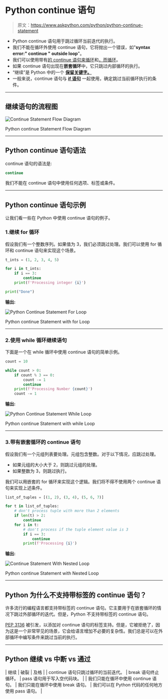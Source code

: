 # Python continue 语句

> 原文：<https://www.askpython.com/python/python-continue-statement>

*   Python continue 语句用于跳过循环当前迭代的执行。
*   我们不能在循环外使用 continue 语句，它将抛出一个错误，如"**syntax error:" continue " outside loop**"。
*   我们可以使用带有[的 continue 语句来循环](https://www.askpython.com/python/python-for-loop)和[，而循环](https://www.askpython.com/python/python-while-loop)。
*   如果 continue 语句出现在**嵌套循环**中，它只跳过内部循环的执行。
*   “继续”是 Python 中的一个 [**保留关键字。**](https://www.askpython.com/python/python-keywords)
*   一般来说，continue 语句与 [**if 语句**](https://www.askpython.com/python/python-if-else-elif-statement) 一起使用，确定跳过当前循环执行的条件。

* * *

## 继续语句的流程图

![Continue Statement Flow Diagram](img/ac3b8315772b1d693017a25a94f1402b.png)

Python continue Statement Flow Diagram

* * *

## Python continue 语句语法

continue 语句的语法是:

```py
continue

```

我们不能在 continue 语句中使用任何选项、标签或条件。

* * *

## Python continue 语句示例

让我们看一些在 Python 中使用 continue 语句的例子。

### 1.继续 for 循环

假设我们有一个整数序列。如果值为 3，我们必须跳过处理。我们可以使用 for 循环和 continue 语句来实现这个场景。

```py
t_ints = (1, 2, 3, 4, 5)

for i in t_ints:
    if i == 3:
        continue
    print(f'Processing integer {i}')

print("Done")

```

**输出:**

![Python Continue Statement For Loop](img/f838535134d68ad7eff9a63cd59bb37e.png)

Python continue Statement with for Loop

* * *

### 2.使用 while 循环继续语句

下面是一个在 while 循环中使用 continue 语句的简单示例。

```py
count = 10

while count > 0:
    if count % 3 == 0:
        count -= 1
        continue
    print(f'Processing Number {count}')
    count -= 1

```

**输出:**

![Python Continue Statement While Loop](img/710f28283a209ca6bbcba45586ac97bc.png)

Python continue Statement with while Loop

* * *

### 3.带有嵌套循环的 continue 语句

假设我们有一个元组列表要处理。元组包含整数。对于以下情况，应跳过处理。

*   如果元组的大小大于 2，则跳过元组的处理。
*   如果整数为 3，则跳过执行。

我们可以用嵌套的 for 循环来实现这个逻辑。我们将不得不使用两个 continue 语句来实现上述条件。

```py
list_of_tuples = [(1, 2), (3, 4), (5, 6, 7)]

for t in list_of_tuples:
    # don't process tuple with more than 2 elements
    if len(t) > 2:
        continue
    for i in t:
        # don't process if the tuple element value is 3
        if i == 3:
            continue
        print(f'Processing {i}')

```

**输出:**

![Continue Statement With Nested Loop](img/07c2c6fe063b3712335cd1b1a194604c.png)

Python continue Statement with Nested Loop

* * *

## Python 为什么不支持带标签的 continue 语句？

许多流行的编程语言都支持带标签的 continue 语句。它主要用于在嵌套循环的情况下跳过外部循环的迭代。但是，Python 不支持带标签的 continue 语句。

[PEP 3136](https://peps.python.org/pep-3136/) 被引发，以添加对 continue 语句的标签支持。但是，它被拒绝了，因为这是一个非常罕见的场景，它会给语言增加不必要的复杂性。我们总是可以在外部循环中编写条件来跳过当前的执行。

* * *

## Python 继续 vs 中断 vs 通过

| 继续 | 破裂 | 及格 |
| continue 语句只跳过循环的当前迭代。 | break 语句终止循环。 | pass 语句用于写入空代码块。 |
| 我们只能在循环中使用 continue 语句。 | 我们只能在循环中使用 break 语句。 | 我们可以在 Python 代码的任何地方使用 pass 语句。 |